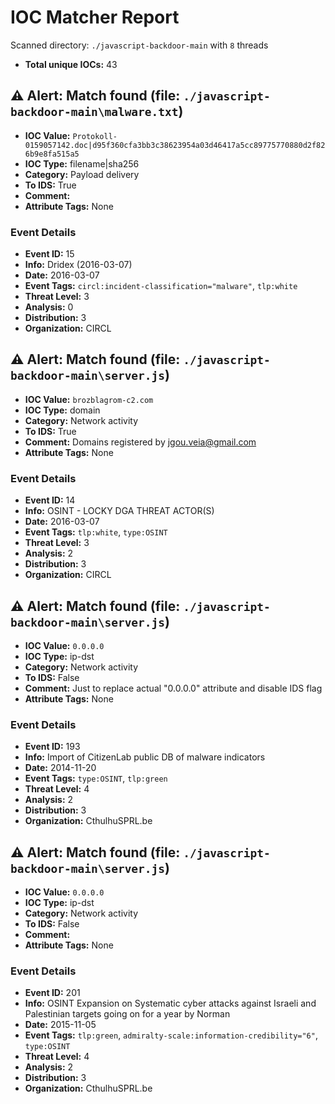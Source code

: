 # IOC Matcher Report
Scanned directory: `./javascript-backdoor-main` with `8` threads

- **Total unique IOCs:** 43

## :warning: Alert: Match found (file: `./javascript-backdoor-main\malware.txt`)

- **IOC Value:** `Protokoll-0159057142.doc|d95f360cfa3bb3c38623954a03d46417a5cc89775770880d2f826b9e8fa515a5`
- **IOC Type:** filename|sha256
- **Category:** Payload delivery
- **To IDS:** True
- **Comment:**
- **Attribute Tags:** None

### Event Details
- **Event ID:** 15
- **Info:** Dridex (2016-03-07)
- **Date:** 2016-03-07
- **Event Tags:** `circl:incident-classification="malware"`, `tlp:white`
- **Threat Level:** 3
- **Analysis:** 0
- **Distribution:** 3
- **Organization:** CIRCL

## :warning: Alert: Match found (file: `./javascript-backdoor-main\server.js`)

- **IOC Value:** `brozblagrom-c2.com`
- **IOC Type:** domain
- **Category:** Network activity
- **To IDS:** True
- **Comment:** Domains registered by jgou.veia@gmail.com
- **Attribute Tags:** None

### Event Details
- **Event ID:** 14
- **Info:** OSINT - LOCKY DGA THREAT ACTOR(S)
- **Date:** 2016-03-07
- **Event Tags:** `tlp:white`, `type:OSINT`
- **Threat Level:** 3
- **Analysis:** 2
- **Distribution:** 3
- **Organization:** CIRCL

## :warning: Alert: Match found (file: `./javascript-backdoor-main\server.js`)

- **IOC Value:** `0.0.0.0`
- **IOC Type:** ip-dst
- **Category:** Network activity
- **To IDS:** False
- **Comment:** Just to replace actual "0.0.0.0" attribute and disable IDS flag
- **Attribute Tags:** None

### Event Details
- **Event ID:** 193
- **Info:** Import of CitizenLab public DB of malware indicators
- **Date:** 2014-11-20
- **Event Tags:** `type:OSINT`, `tlp:green`
- **Threat Level:** 4
- **Analysis:** 2
- **Distribution:** 3
- **Organization:** CthulhuSPRL.be

## :warning: Alert: Match found (file: `./javascript-backdoor-main\server.js`)

- **IOC Value:** `0.0.0.0`
- **IOC Type:** ip-dst
- **Category:** Network activity
- **To IDS:** False
- **Comment:**
- **Attribute Tags:** None

### Event Details
- **Event ID:** 201
- **Info:** OSINT Expansion on Systematic cyber attacks against Israeli and Palestinian targets going on for a year by Norman
- **Date:** 2015-11-05
- **Event Tags:** `tlp:green`, `admiralty-scale:information-credibility="6"`, `type:OSINT`
- **Threat Level:** 4
- **Analysis:** 2
- **Distribution:** 3
- **Organization:** CthulhuSPRL.be
